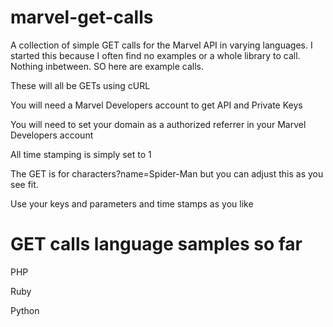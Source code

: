 marvel-get-calls
================

A collection of simple GET calls for the Marvel API in varying languages. I started this because I often find no examples or a whole library to call. Nothing inbetween. SO here are example calls.

These will all be GETs using cURL

You will need a Marvel Developers account to get API and Private Keys

You will need to set your domain as a authorized referrer in your Marvel Developers account

All time stamping is simply set to 1

The GET is for characters?name=Spider-Man but you can adjust this as you see fit.

Use your keys and parameters and time stamps as you like

GET calls language samples so far
================

PHP

Ruby

Python
